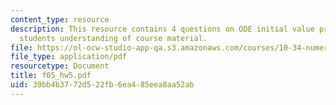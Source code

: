 ```yaml
---
content_type: resource
description: This resource contains 4 questions on ODE initial value problems to test
  students understanding of course material.
file: https://ol-ocw-studio-app-qa.s3.amazonaws.com/courses/10-34-numerical-methods-applied-to-chemical-engineering-fall-2005/39bb4b3772d522fb6ea485eea8aa52ab_f05_hw5.pdf
file_type: application/pdf
resourcetype: Document
title: f05_hw5.pdf
uid: 39bb4b37-72d5-22fb-6ea4-85eea8aa52ab
---
```

